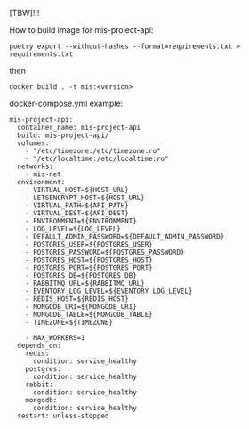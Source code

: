 [TBW]!!!

How to build image for mis-project-api:

`poetry export --without-hashes --format=requirements.txt > requirements.txt`

then

`docker build . -t mis:<version>`

docker-compose.yml example:

```
mis-project-api:
  container_name: mis-project-api
  build: mis-project-api/
  volumes:
    - "/etc/timezone:/etc/timezone:ro"
    - "/etc/localtime:/etc/localtime:ro"
  networks:
    - mis-net
  environment:
    - VIRTUAL_HOST=${HOST_URL}
    - LETSENCRYPT_HOST=${HOST_URL}
    - VIRTUAL_PATH=${API_PATH}
    - VIRTUAL_DEST=${API_DEST}      
    - ENVIRONMENT=${ENVIRONMENT}
    - LOG_LEVEL=${LOG_LEVEL}
    - DEFAULT_ADMIN_PASSWORD=${DEFAULT_ADMIN_PASSWORD}
    - POSTGRES_USER=${POSTGRES_USER}
    - POSTGRES_PASSWORD=${POSTGRES_PASSWORD}
    - POSTGRES_HOST=${POSTGRES_HOST}
    - POSTGRES_PORT=${POSTGRES_PORT}
    - POSTGRES_DB=${POSTGRES_DB}
    - RABBITMQ_URL=${RABBITMQ_URL}
    - EVENTORY_LOG_LEVEL=${EVENTORY_LOG_LEVEL}
    - REDIS_HOST=${REDIS_HOST}
    - MONGODB_URI=${MONGODB_URI}
    - MONGODB_TABLE=${MONGODB_TABLE}
    - TIMEZONE=${TIMEZONE}
    
    - MAX_WORKERS=1
  depends_on:
    redis:
      condition: service_healthy
    postgres:
      condition: service_healthy
    rabbit:
      condition: service_healthy
    mongodb:
      condition: service_healthy
  restart: unless-stopped
```
